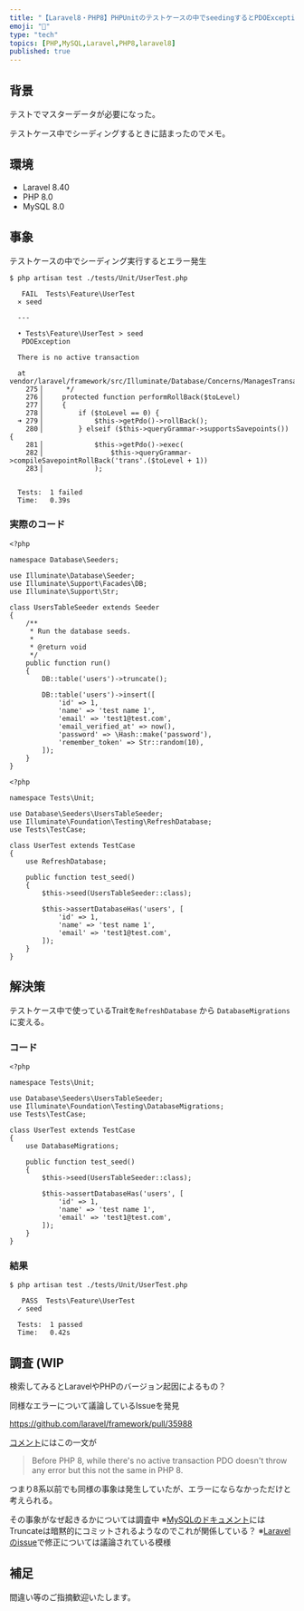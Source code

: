 ```yaml
---
title: "【Laravel8・PHP8】PHPUnitのテストケースの中でseedingするとPDOException"
emoji: "🌳"
type: "tech"
topics: [PHP,MySQL,Laravel,PHP8,laravel8]
published: true
---
```

## 背景

テストでマスターデータが必要になった。

テストケース中でシーディングするときに詰まったのでメモ。

## 環境

- Laravel 8.40
- PHP 8.0
- MySQL 8.0

## 事象

テストケースの中でシーディング実行するとエラー発生

```
$ php artisan test ./tests/Unit/UserTest.php 

   FAIL  Tests\Feature\UserTest
  ⨯ seed

  ---

  • Tests\Feature\UserTest > seed
   PDOException 

  There is no active transaction

  at vendor/laravel/framework/src/Illuminate/Database/Concerns/ManagesTransactions.php:279
    275▕      */
    276▕     protected function performRollBack($toLevel)
    277▕     {
    278▕         if ($toLevel == 0) {
  ➜ 279▕             $this->getPdo()->rollBack();
    280▕         } elseif ($this->queryGrammar->supportsSavepoints()) {
    281▕             $this->getPdo()->exec(
    282▕                 $this->queryGrammar->compileSavepointRollBack('trans'.($toLevel + 1))
    283▕             );


  Tests:  1 failed
  Time:   0.39s
```

### 実際のコード

```php:UsersTableSeeder
<?php

namespace Database\Seeders;

use Illuminate\Database\Seeder;
use Illuminate\Support\Facades\DB;
use Illuminate\Support\Str;

class UsersTableSeeder extends Seeder
{
    /**
     * Run the database seeds.
     *
     * @return void
     */
    public function run()
    {
        DB::table('users')->truncate();

        DB::table('users')->insert([
            'id' => 1,
            'name' => 'test name 1',
            'email' => 'test1@test.com',
            'email_verified_at' => now(),
            'password' => \Hash::make('password'),
            'remember_token' => Str::random(10),
        ]);
    }
}
```

```php:UserTest.php
<?php

namespace Tests\Unit;

use Database\Seeders\UsersTableSeeder;
use Illuminate\Foundation\Testing\RefreshDatabase;
use Tests\TestCase;

class UserTest extends TestCase
{
    use RefreshDatabase;

    public function test_seed()
    {
        $this->seed(UsersTableSeeder::class);

        $this->assertDatabaseHas('users', [
            'id' => 1,
            'name' => 'test name 1',
            'email' => 'test1@test.com',
        ]);
    }
}
```

## 解決策

テストケース中で使っているTraitを`RefreshDatabase` から `DatabaseMigrations` に変える。

### コード
```php:UserTest.php
<?php

namespace Tests\Unit;

use Database\Seeders\UsersTableSeeder;
use Illuminate\Foundation\Testing\DatabaseMigrations;
use Tests\TestCase;

class UserTest extends TestCase
{
    use DatabaseMigrations;

    public function test_seed()
    {
        $this->seed(UsersTableSeeder::class);

        $this->assertDatabaseHas('users', [
            'id' => 1,
            'name' => 'test name 1',
            'email' => 'test1@test.com',
        ]);
    }
}
```

### 結果

```
$ php artisan test ./tests/Unit/UserTest.php 

   PASS  Tests\Feature\UserTest
  ✓ seed

  Tests:  1 passed
  Time:   0.42s
```

## 調査 (WIP

検索してみるとLaravelやPHPのバージョン起因によるもの？

同様なエラーについて議論しているIssueを発見

https://github.com/laravel/framework/pull/35988

[コメント](https://github.com/laravel/framework/pull/35988#issuecomment-765119123)にはこの一文が


>Before PHP 8, while there's no active transaction PDO doesn't throw any error but this not the same in PHP 8.

つまり8系以前でも同様の事象は発生していたが、エラーにならなかっただけと考えられる。

その事象がなぜ起きるかについては調査中
※[MySQLのドキュメント](https://dev.mysql.com/doc/refman/8.0/en/implicit-commit.html)にはTruncateは暗黙的にコミットされるようなのでこれが関係している？
※[Laravelのissue](https://github.com/fisharebest/webtrees/issues/3856)で修正については議論されている模様

## 補足

間違い等のご指摘歓迎いたします。


